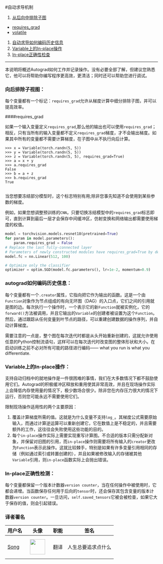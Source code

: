 #自动求导机制
1. [从后向中排除子图](#excluding-subgraphs-from-backward)
* [requires_grad](#requires_grad)
* [volatile](#volatile)
1. [自动求导如何编码历史信息](#how-autograd-encodes-the-history)
1. [Variable上的In-place操作](#in-place-operations-on-variables)
1. [In-place正确性检查](#in-place-correctness-checks)

---

本说明将概述Autograd如何工作并记录操作。没有必要全部了解，但建议您熟悉它，他可以将帮助你编写程序更高效，更清洁；同时还可以帮助您进行调试。

### 向后排除子视图<span id ="#excluding-subgraphs-from-backward">：</span>

每个变量都有一个标记：`requires_grad`允许从梯度计算中细分排除子图，并可以提高效率。

####<span id ="requires_grad"></span>requires_grad

如果一个输入变量定义`requires_grad`,那么他的输出也可以使用`requires_grad`；相反，只有当所有的输入变量都不定义`requires_grad`梯度，才不会输出梯度。如果其中所有的变量都不需要计算梯度，在子图中从不执行向后计算。

```
>>> x = Variable(torch.randn(5, 5))
>>> y = Variable(torch.randn(5, 5))
>>> z = Variable(torch.randn(5, 5), requires_grad=True)
>>> a = x + y
>>> a.requires_grad
False
>>> b = a + z
>>> b.requires_grad
True
 
```

当您想要冻结部分模型时，这个标志特别有用;除非您事先知道不会使用到某些参数的梯度。

例如，如果您想调整预训练的`CNN`，只要切换冻结模型中的`requires_grad`标志即可，直到计算到最后一层才会保存中间缓冲区，仿射变换和网络输出都需要使用梯度的权值。


```python
model = torchvision.models.resnet18(pretrained=True)
for param in model.parameters():
    param.requires_grad = False
# Replace the last fully-connected layer
# Parameters of newly constructed modules have requires_grad=True by default
model.fc = nn.Linear(512, 100)

# Optimize only the classifier
optimizer = optim.SGD(model.fc.parameters(), lr=1e-2, momentum=0.9)
```

### <span id ="how-autograd-encodes-the-history"></span>autograd如何编码历史信息：

每个变量都有一个`.creator`属性，它指向把它作为输出的函数。这是一个由`Function`对象作为节点组成的有向无环图（DAG）的入口点，它们之间的引用就是图的边。每次执行一个操作时，一个表示它的新`Function`就被实例化，它的`forward()`方法被调用，并且它输出的`Variable`的创建者被设置为这个`Function`。然后，通过跟踪从任何变量到叶节点的路径，可以重建创建数据的操作序列，并自动计算梯度。

需要注意的一点是，整个图在每次迭代时都是从头开始重新创建的，这就允许使用任意的Python控制流语句，这样可以在每次迭代时改变图的整体形状和大小。在启动训练之前不必对所有可能的路径进行编码—— what you run is what you differentiate.

### <span id ="in-place-operations-on-variables"></span>Variable上的In-place操作：
支持自动归档中的就地操作是一件很困难的事情，我们在大多数情况下都不鼓励使用它们。Autograd的积极缓冲区释放和重用使其非常高效，并且在现场操作实际上会降低内存使用量的情况下，极少数场合很少。除非您在内存压力很大的情况下运行，否则您可能永远不需要使用它们。

限制现场操作适用性的两个主要原因：

1. 覆盖计算梯度所需的值。这就是为什么变量不支持`log_`。其梯度公式需要原始输入，而通过计算逆运算可以重新创建它，它在数值上是不稳定的，并且需要额外的工作，这往往会失败使用这些功能的目的。
1. 每个`in-place`操作实际上需要实现重写计算图。不合适的版本只需分配新对象，并保留对旧图的引用，而`in-place`操作则需要将所有输入的`creator`更改为`Function`表示此操作。这就比较棘手，特别是如果有许多变量引用相同的存储（例如通过索引或转置创建的），并且如果被修改输入的存储被其他`Variable`引用，则`in-place`函数实际上会抛出错误。

### <span id ="in-place-correctness-checks"></span>In-place正确性检测：
每个变量都保留一个版本计数器`version counter`，当在任何操作中被使用时，它都会递增。当函数保存任何用于后向的`tensor`时，还会保存其包含变量的版本计数器`version counter`。一旦访问，`self.saved_tensors`它被会被检查，如果它大于保存的值，则会引起错误。

### 译者署名

| 用户名 | 头像 | 职能 | 签名 |
|---|---|---|---|
| [Song](https://github.com/earnp)  | <img style="width:50px;height:50px;margin:10px;" src="https://ptorch.com/uploads/2018033000352689884.jpeg">  |  翻译  | 人生总要追求点什么 |
